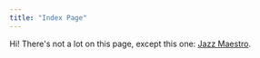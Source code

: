 ```yaml
---
title: "Index Page"
---
```


Hi!
There's not a lot on this page, except this one: [Jazz Maestro](jazzmaestro).
